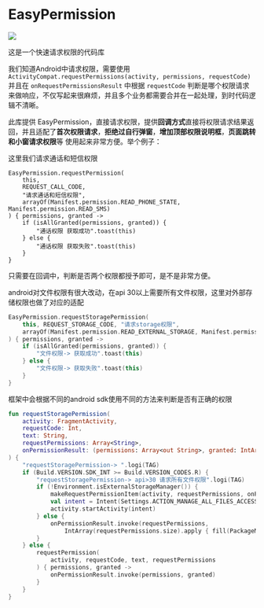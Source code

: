 # EasyPermission

[![](https://jitpack.io/v/aidaole/EasyPermission.svg)](https://jitpack.io/#aidaole/EasyPermission)

这是一个快速请求权限的代码库

我们知道Android中请求权限，需要使用 `ActivityCompat.requestPermissions(activity, permissions, requestCode)` 并且在 `onRequestPermissionsResult`
中根据 `requestCode` 判断是哪个权限请求来做响应，不仅写起来很麻烦，并且多个业务都需要合并在一起处理，到时代码逻辑不清晰。

此库提供 EasyPermission，直接请求权限，提供**回调方式**直接将权限请求结果返回，并且适配了**首次权限请求**，**拒绝过自行弹窗**，**增加顶部权限说明框**，**页面跳转和小窗请求权限**等
使用起来非常方便。举个例子：

这里我们请求通话和短信权限

```kotin
EasyPermission.requestPermission(
    this,
    REQUEST_CALL_CODE,
    "请求通话和短信权限",
    arrayOf(Manifest.permission.READ_PHONE_STATE, Manifest.permission.READ_SMS)
) { permissions, granted ->
    if (isAllGranted(permissions, granted)) {
        "通话权限 获取成功".toast(this)
    } else {
        "通话权限 获取失败".toast(this)
    }
}
```
只需要在回调中，判断是否两个权限都授予即可，是不是非常方便。

android对文件权限有很大改动，在api 30以上需要所有文件权限，这里对外部存储权限也做了对应的适配

```kotlin
EasyPermission.requestStoragePermission(
    this, REQUEST_STORAGE_CODE, "请求storage权限",
    arrayOf(Manifest.permission.READ_EXTERNAL_STORAGE, Manifest.permission.WRITE_EXTERNAL_STORAGE)
) { permissions, granted ->
    if (isAllGranted(permissions, granted)) {
        "文件权限-> 获取成功".toast(this)
    } else {
        "文件权限-> 获取失败".toast(this)
    }
}
```

框架中会根据不同的android sdk使用不同的方法来判断是否有正确的权限
```kotlin
fun requestStoragePermission(
    activity: FragmentActivity,
    requestCode: Int,
    text: String,
    requestPermissions: Array<String>,
    onPermissionResult: (permissions: Array<out String>, granted: IntArray) -> Unit
) {
    "requestStoragePermission-> ".logi(TAG)
    if (Build.VERSION.SDK_INT >= Build.VERSION_CODES.R) {
        "requestStoragePermission-> api>30 请求所有文件权限".logi(TAG)
        if (!Environment.isExternalStorageManager()) {
            makeRequestPermissionItem(activity, requestPermissions, onPermissionResult)
            val intent = Intent(Settings.ACTION_MANAGE_ALL_FILES_ACCESS_PERMISSION)
            activity.startActivity(intent)
        } else {
            onPermissionResult.invoke(requestPermissions,
                IntArray(requestPermissions.size).apply { fill(PackageManager.PERMISSION_GRANTED) })
        }
    } else {
        requestPermission(
            activity, requestCode, text, requestPermissions
        ) { permissions, granted ->
            onPermissionResult.invoke(permissions, granted)
        }
    }
}
```